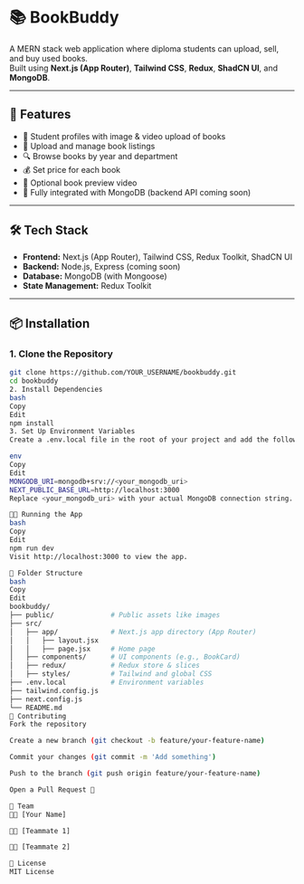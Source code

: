 # 📚 BookBuddy

A MERN stack web application where diploma students can upload, sell, and buy used books.  
Built using **Next.js (App Router)**, **Tailwind CSS**, **Redux**, **ShadCN UI**, and **MongoDB**.

---

## 🚀 Features

- 👤 Student profiles with image & video upload of books
- 📘 Upload and manage book listings
- 🔍 Browse books by year and department
- 💰 Set price for each book
- 🎥 Optional book preview video
- 💾 Fully integrated with MongoDB (backend API coming soon)

---

## 🛠 Tech Stack

- **Frontend:** Next.js (App Router), Tailwind CSS, Redux Toolkit, ShadCN UI
- **Backend:** Node.js, Express (coming soon)
- **Database:** MongoDB (with Mongoose)
- **State Management:** Redux Toolkit

---

## 📦 Installation

### 1. Clone the Repository

```bash
git clone https://github.com/YOUR_USERNAME/bookbuddy.git
cd bookbuddy
2. Install Dependencies
bash
Copy
Edit
npm install
3. Set Up Environment Variables
Create a .env.local file in the root of your project and add the following:

env
Copy
Edit
MONGODB_URI=mongodb+srv://<your_mongodb_uri>
NEXT_PUBLIC_BASE_URL=http://localhost:3000
Replace <your_mongodb_uri> with your actual MongoDB connection string.

🧑‍💻 Running the App
bash
Copy
Edit
npm run dev
Visit http://localhost:3000 to view the app.

🧪 Folder Structure
bash
Copy
Edit
bookbuddy/
├── public/              # Public assets like images
├── src/
│   ├── app/             # Next.js app directory (App Router)
│   │   ├── layout.jsx
│   │   ├── page.jsx     # Home page
│   ├── components/      # UI components (e.g., BookCard)
│   ├── redux/           # Redux store & slices
│   ├── styles/          # Tailwind and global CSS
├── .env.local           # Environment variables
├── tailwind.config.js
├── next.config.js
└── README.md
🧠 Contributing
Fork the repository

Create a new branch (git checkout -b feature/your-feature-name)

Commit your changes (git commit -m 'Add something')

Push to the branch (git push origin feature/your-feature-name)

Open a Pull Request 🚀

👥 Team
👨‍💻 [Your Name]

👨‍💻 [Teammate 1]

👩‍💻 [Teammate 2]

📃 License
MIT License
